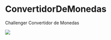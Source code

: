 # ConvertidorDeMonedas
Challenger Convertidor de Monedas

<p align="left">
   <img src="https://img.shields.io/badge/STATUS-EN%20DESAROLLO-green">
   </p>
